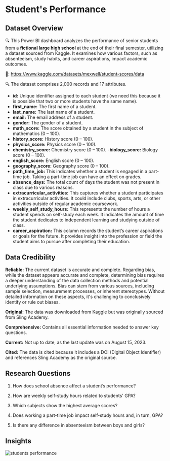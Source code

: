 # Student's Performance 


## Dataset Overview

🔍 This Power BI dashboard analyzes the performance of senior students from a **fictional large high school** at the end of their final semester, utilizing a dataset sourced from Kaggle. It examines how various factors, such as absenteeism, study habits, and career aspirations, impact academic outcomes.

🔗: https://www.kaggle.com/datasets/mexwell/student-scores/data


🔍 The dataset comprises 2,000 records and 17 attributes. 


- **id:** Unique identifier assigned to each student (we need this because it is possible that two or more students have the same name).
- **first_name:** The first name of a student.
- **last_name:** The last name of a student.
- **email:** The email address of a student.
- **gender:** The gender of a student.
- **math_score:** The score obtained by a student in the subject of mathematics (0 – 100).
- **history_score:** History score (0 – 100).
- **physics_score:** Physics score (0 – 100).
- **chemistry_score:** Chemistry score (0 – 100).
-**biology_score:** Biology score (0 – 100).
- **english_score:** English score (0 – 100).
- **geography_score:** Geography score (0 – 100).
- **path_time_job:** This indicates whether a student is engaged in a part-time job. Taking a part-time job can have an effect on grades.
- **absence_days:** The total count of days the student was not present in class due to various reasons.
- **extracurricular_activities:** This captures whether a student participates in extracurricular activities. It could include clubs, sports, arts, or other activities outside of regular academic coursework.
- **weekly_self_study_hours:** This represents the number of hours a student spends on self-study each week. It indicates the amount of time the student dedicates to independent learning and studying outside of class.
- **career_aspiration:** This column records the student’s career aspirations or goals for the future. It provides insight into the profession or field the student aims to pursue after completing their education.



## Data Credibility

**Reliable:**  The current dataset is accurate and complete. Regarding bias, while the dataset appears accurate and complete, determining bias requires a deeper understanding of the data collection methods and potential underlying assumptions. Bias can stem from various sources, including sample selection, measurement processes, or inherent stereotypes. Without detailed information on these aspects, it's challenging to conclusively identify or rule out biases.

**Original:** The data was downloaded from Kaggle but was originally sourced from Sling Academy.

**Comprehensive:** Contains all essential information needed to answer key questions.

**Current:** Not up to date, as the last update was on August 15, 2023.

**Cited:** The data is cited because it includes a DOI (Digital Object Identifier) and references Sling Academy as the original source.


## Research Questions 

1. How does school absence affect a student’s performance?

2. How are weekly self-study hours related to students' GPA?

3. Which subjects show the highest average scores?

4. Does working a part-time job impact self-study hours and, in turn, GPA?

5. Is there any difference in absenteeism between boys and girls?

## Insights 


![students performance](https://github.com/user-attachments/assets/2e35f9aa-6a33-4238-8c07-26d26b797193)
